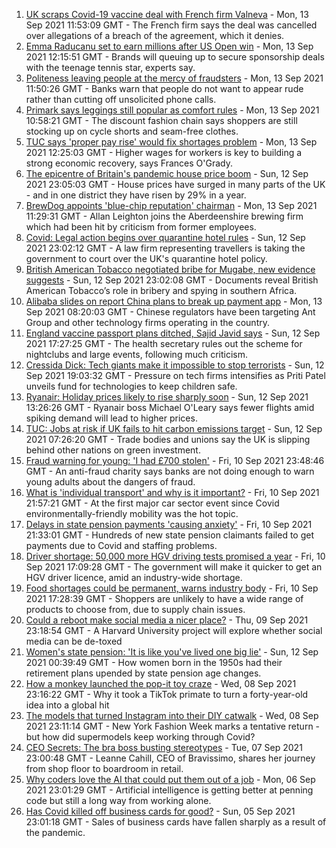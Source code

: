 1. [UK scraps Covid-19 vaccine deal with French firm Valneva](https://www.bbc.co.uk/news/business-58499064?at_medium=RSS&at_campaign=KARANGA) - Mon, 13 Sep 2021 11:53:09 GMT - The French firm says the deal was cancelled over allegations of a breach of the agreement, which it denies.
2. [Emma Raducanu set to earn millions after US Open win](https://www.bbc.co.uk/news/business-58508806?at_medium=RSS&at_campaign=KARANGA) - Mon, 13 Sep 2021 12:15:51 GMT - Brands will queuing up to secure sponsorship deals with the teenage tennis star, experts say.
3. [Politeness leaving people at the mercy of fraudsters](https://www.bbc.co.uk/news/business-58546527?at_medium=RSS&at_campaign=KARANGA) - Mon, 13 Sep 2021 11:50:26 GMT - Banks warn that people do not want to appear rude rather than cutting off unsolicited phone calls.
4. [Primark says leggings still popular as comfort rules](https://www.bbc.co.uk/news/business-58542840?at_medium=RSS&at_campaign=KARANGA) - Mon, 13 Sep 2021 10:58:21 GMT - The discount fashion chain says shoppers are still stocking up on cycle shorts and seam-free clothes.
5. [TUC says 'proper pay rise' would fix shortages problem](https://www.bbc.co.uk/news/business-58538887?at_medium=RSS&at_campaign=KARANGA) - Mon, 13 Sep 2021 12:25:03 GMT - Higher wages for workers is key to building a strong economic recovery, says Frances O'Grady.
6. [The epicentre of Britain's pandemic house price boom](https://www.bbc.co.uk/news/business-58502618?at_medium=RSS&at_campaign=KARANGA) - Sun, 12 Sep 2021 23:05:03 GMT - House prices have surged in many parts of the UK - and in one district they have risen by 29% in a year.
7. [BrewDog appoints 'blue-chip reputation' chairman](https://www.bbc.co.uk/news/uk-scotland-scotland-business-58536240?at_medium=RSS&at_campaign=KARANGA) - Mon, 13 Sep 2021 11:29:31 GMT - Allan Leighton joins the Aberdeenshire brewing firm which had been hit by criticism from former employees.
8. [Covid: Legal action begins over quarantine hotel rules](https://www.bbc.co.uk/news/business-58538885?at_medium=RSS&at_campaign=KARANGA) - Sun, 12 Sep 2021 23:02:12 GMT - A law firm representing travellers is taking the government to court over the UK's quarantine hotel policy.
9. [British American Tobacco negotiated bribe for Mugabe, new evidence suggests](https://www.bbc.co.uk/news/world-58517339?at_medium=RSS&at_campaign=KARANGA) - Sun, 12 Sep 2021 23:02:08 GMT - Documents reveal British American Tobacco’s role in bribery and spying in southern Africa.
10. [Alibaba slides on report China plans to break up payment app](https://www.bbc.co.uk/news/business-58540935?at_medium=RSS&at_campaign=KARANGA) - Mon, 13 Sep 2021 08:20:03 GMT - Chinese regulators have been targeting Ant Group and other technology firms operating in the country.
11. [England vaccine passport plans ditched, Sajid Javid says](https://www.bbc.co.uk/news/uk-58535258?at_medium=RSS&at_campaign=KARANGA) - Sun, 12 Sep 2021 17:27:25 GMT - The health secretary rules out the scheme for nightclubs and large events, following much criticism.
12. [Cressida Dick: Tech giants make it impossible to stop terrorists](https://www.bbc.co.uk/news/business-58537599?at_medium=RSS&at_campaign=KARANGA) - Sun, 12 Sep 2021 19:03:32 GMT - Pressure on tech firms intensifies as Priti Patel unveils fund for technologies to keep children safe.
13. [Ryanair: Holiday prices likely to rise sharply soon](https://www.bbc.co.uk/news/business-58537030?at_medium=RSS&at_campaign=KARANGA) - Sun, 12 Sep 2021 13:26:26 GMT - Ryanair boss Michael O'Leary says fewer flights amid spiking demand will lead to higher prices.
14. [TUC: Jobs at risk if UK fails to hit carbon emissions target](https://www.bbc.co.uk/news/business-58519996?at_medium=RSS&at_campaign=KARANGA) - Sun, 12 Sep 2021 07:26:20 GMT - Trade bodies and unions say the UK is slipping behind other nations on green investment.
15. [Fraud warning for young: 'I had £700 stolen'](https://www.bbc.co.uk/news/business-58499998?at_medium=RSS&at_campaign=KARANGA) - Fri, 10 Sep 2021 23:48:46 GMT - An anti-fraud charity says banks are not doing enough to warn young adults about the dangers of fraud.
16. [What is 'individual transport' and why is it important?](https://www.bbc.co.uk/news/business-58520094?at_medium=RSS&at_campaign=KARANGA) - Fri, 10 Sep 2021 21:57:21 GMT - At the first major car sector event since Covid environmentally-friendly mobility was the hot topic.
17. [Delays in state pension payments 'causing anxiety'](https://www.bbc.co.uk/news/business-58519458?at_medium=RSS&at_campaign=KARANGA) - Fri, 10 Sep 2021 21:33:01 GMT - Hundreds of new state pension claimants failed to get payments due to Covid and staffing problems.
18. [Driver shortage: 50,000 more HGV driving tests promised a year](https://www.bbc.co.uk/news/business-58521779?at_medium=RSS&at_campaign=KARANGA) - Fri, 10 Sep 2021 17:09:28 GMT - The government will make it quicker to get an HGV driver licence, amid an industry-wide shortage.
19. [Food shortages could be permanent, warns industry body](https://www.bbc.co.uk/news/business-58519997?at_medium=RSS&at_campaign=KARANGA) - Fri, 10 Sep 2021 17:28:39 GMT - Shoppers are unlikely to have a wide range of products to choose from, due to supply chain issues.
20. [Could a reboot make social media a nicer place?](https://www.bbc.co.uk/news/business-58501172?at_medium=RSS&at_campaign=KARANGA) - Thu, 09 Sep 2021 23:18:54 GMT - A Harvard University project will explore whether social media can be de-toxed
21. [Women's state pension: 'It is like you've lived one big lie'](https://www.bbc.co.uk/news/uk-england-essex-58502789?at_medium=RSS&at_campaign=KARANGA) - Sun, 12 Sep 2021 00:39:49 GMT - How women born in the 1950s had their retirement plans upended by state pension age changes.
22. [How a monkey launched the pop-it toy craze](https://www.bbc.co.uk/news/business-58408570?at_medium=RSS&at_campaign=KARANGA) - Wed, 08 Sep 2021 23:16:22 GMT - Why it took a TikTok primate to turn a forty-year-old idea into a global hit
23. [The models that turned Instagram into their DIY catwalk](https://www.bbc.co.uk/news/business-58474185?at_medium=RSS&at_campaign=KARANGA) - Wed, 08 Sep 2021 23:11:14 GMT - New York Fashion Week marks a tentative return - but how did supermodels keep working through Covid?
24. [CEO Secrets: The bra boss busting stereotypes](https://www.bbc.co.uk/news/business-58423705?at_medium=RSS&at_campaign=KARANGA) - Tue, 07 Sep 2021 23:00:48 GMT - Leanne Cahill, CEO of Bravissimo, shares her journey from shop floor to boardroom in retail.
25. [Why coders love the AI that could put them out of a job](https://www.bbc.co.uk/news/business-57914432?at_medium=RSS&at_campaign=KARANGA) - Mon, 06 Sep 2021 23:01:29 GMT - Artificial intelligence is getting better at penning code but still a long way from working alone.
26. [Has Covid killed off business cards for good?](https://www.bbc.co.uk/news/business-58419842?at_medium=RSS&at_campaign=KARANGA) - Sun, 05 Sep 2021 23:01:18 GMT - Sales of business cards have fallen sharply as a result of the pandemic.
